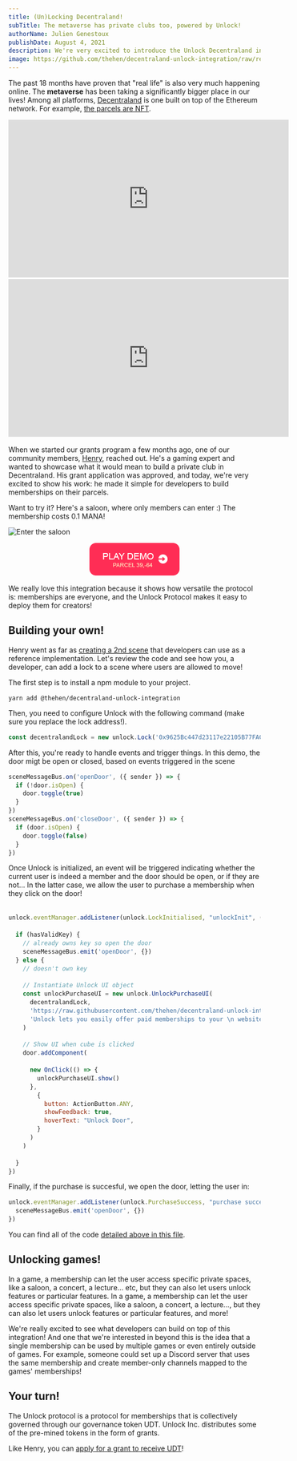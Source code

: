 ```yaml
---
title: (Un)Locking Decentraland!
subTitle: The metaverse has private clubs too, powered by Unlock!
authorName: Julien Genestoux
publishDate: August 4, 2021
description: We're very excited to introduce the Unlock Decentraland integration! It lets Decentralandd developers easily create private spaces that only users who own a specific NFT can access!
image: https://github.com/thehen/decentraland-unlock-integration/raw/readme/docs/img/demo.gif?raw=true
---
```




The past 18 months have proven that "real life" is also very much happening online. The **metaverse** has been taking a significantly bigger place in our lives! Among all platforms, [Decentraland](https://decentraland.org/) is one built on top of the Ethereum network. For example, [the parcels are NFT](https://opensea.io/assets/decentraland).

<iframe width="560" height="315" src="https://www.youtube.com/embed/q3kPUXdDr80" title="YouTube video player" frameborder="0" allow="accelerometer; autoplay; clipboard-write; encrypted-media; gyroscope; picture-in-picture" allowfullscreen></iframe><iframe width="560" height="315" src="https://www.youtube.com/embed/q3kPUXdDr80" title="YouTube video player" frameborder="0" allow="accelerometer; autoplay; clipboard-write; encrypted-media; gyroscope; picture-in-picture" allowfullscreen></iframe>

When we started our grants program a few months ago, one of our community members, [Henry](http://www.henryhoffman.com/), reached out. He's a gaming expert and wanted to showcase what it would mean to build a private club in Decentraland. His grant application was approved, and today, we're very excited to show his work: he made it simple for developers to build memberships on their parcels.

Want to try it? Here's a saloon, where only members can enter :) The membership costs 0.1 MANA!

![Enter the saloon](https://github.com/thehen/decentraland-unlock-integration/raw/readme/docs/img/demo.gif?raw=true)

<div style="text-align: center">
<a href="https://play.decentraland.org/?position=39,-64"><img src="https://github.com/thehen/decentraland-unlock-integration/blob/readme/docs/img/playdemo.png?raw=true" alt="Play Unlock Decentraland demo"></a>
</div>

We really love this integration because it shows how versatile the protocol is: memberships are everyone, and the Unlock Protocol makes it easy to deploy them for creators!

## Building your own!

Henry went as far as [creating a 2nd scene](https://github.com/thehen/unlock-decentraland-example-project) that developers can use as a reference implementation. Let's review the code and see how you, a developer, can add a lock to a scene where users are allowed to move!

The first step is to install a npm module to your project.

```shell
yarn add @thehen/decentraland-unlock-integration
```

Then, you need to configure Unlock with the following command (make sure you replace the lock address!).

```javascript
const decentralandLock = new unlock.Lock('0x9625Bc447d23117e22105B77FAC015F6B970f0C0')
```

After this, you're ready to handle events and trigger things. In this demo, the door migt be open or closed, based on events triggered in the scene

```javascript
sceneMessageBus.on('openDoor', ({ sender }) => {
  if (!door.isOpen) {
    door.toggle(true)
  }
})
sceneMessageBus.on('closeDoor', ({ sender }) => {
  if (door.isOpen) {
    door.toggle(false)
  }
})
```

Once Unlock is initialized, an event will be triggered indicating whether the current user is indeed a member and the door should be open, or if they are not... In the latter case, we allow the user to purchase a membership when they click on the door!

```javascript

unlock.eventManager.addListener(unlock.LockInitialised, "unlockInit", ({ lock, hasValidKey }) => {

  if (hasValidKey) {
    // already owns key so open the door
    sceneMessageBus.emit('openDoor', {})
  } else {
    // doesn't own key

    // Instantiate Unlock UI object
    const unlockPurchaseUI = new unlock.UnlockPurchaseUI(
      decentralandLock,
      'https://raw.githubusercontent.com/thehen/decentraland-unlock-integration/master/images/unlock-logo-black.png',
      'Unlock lets you easily offer paid memberships to your \n website or application. On this website, members \n can leave comments and participate in discussion. \n It is free to try! Just click "purchase" below.'
    )

    // Show UI when cube is clicked
    door.addComponent(

      new OnClick(() => {
        unlockPurchaseUI.show()
      },
        {
          button: ActionButton.ANY,
          showFeedback: true,
          hoverText: "Unlock Door",
        }
      )
    )

  }
})
```

Finally, if the purchase is succesful, we open the door, letting the user in:


```javascript
unlock.eventManager.addListener(unlock.PurchaseSuccess, "purchase success", ({ lock }) => {
  sceneMessageBus.emit('openDoor', {})
})
```

You can find all of the code [detailed above in this file](https://github.com/thehen/unlock-decentraland-example-project/blob/269d877be2993aca4693ab05c969652f891724a5/src/game.ts).


## Unlocking games!

In a game, a membership can let the user access specific private spaces, like a saloon, a concert, a lecture… etc, but they can also let users unlock features or particular features. In a game, a membership can let the user access specific private spaces, like a saloon, a concert, a lecture…, but they can also let users unlock features or particular features, and more!

We're really excited to see what developers can build on top of this integration! And one that we're interested in beyond this is the idea that a single membership can be used by multiple games or even entirely outside of games. For example, someone could set up a Discord server that uses the same membership and create member-only channels mapped to the games' memberships!

## Your turn!

The Unlock protocol is a protocol for memberships that is collectively governed through our governance token UDT. Unlock Inc. distributes some of the pre-mined tokens in the form of grants.

Like Henry, you can [apply for a grant to receive UDT](https://share.hsforms.com/1gAdLgNOESNCWJ9bJxCUAMwbvg22?__hstc=157293157.a64577003debff883e378fbdfc5fa3ab.1627501869513.1627659020947.1627979313219.4&__hssc=157293157.2.1627979313219&__hsfp=1354805476)!
